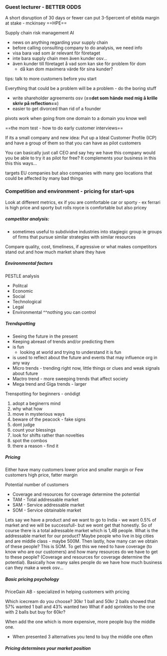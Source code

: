 
### Guest lecturer - BETTER ODDS

A short disruption of 30 days or fewer can put 3-5percent of ebitda margin at stake - mckinsey ==HPE==


Supply chain risk management AI
- news on anything regarding your supply chain
- before calling consulting company to do analysis, we need info
- visa bara vad som är relevant för företaget
- inte bara supply chain men även kunder osv...
- även kunder till företaget å vad som kan ske för problem för dom
	- då kan dom maximera värde för sina kunder?

tips:
talk to more customers before you start

Everything that could be a problem will be a problem - do the boring stuff
- write shareholder agreements osv (**==det som hände med mig å krille skriv på reflection==**)
- easier to get divorced than rid of a founder

pivots work when going from one domain to a domain you know well

==the mom test - how to do early customer interviews==

If its a small company and new idea: Put up a Ideal Customer Profile (ICP) and have a group of them so that you can have as pilot customers

You can basically just call CEO and say hey we have this company would you be able to try it as pilot for free? It complements your business in this this this ways...

targets EU companies but also companies with many geo locations that could be affected by many bad things



### Competition and environment - pricing for start-ups

Look at different metrics, ex if you are comfortable car or sporty - ex ferrari is high price and sporty but rolls royce is comfortable but also pricey


##### competitor analysis:
- sometimes useful to subdividve industries into stagiegic group ie groups of firms that pursue similar strategies with similar resources

Compare quality, cost, timeliness, if agressive or what makes competitors stand out and how much market share they have




##### Environmental factors

PESTLE analysis
- Politcal
- Economic
- Social
- Technological
- Legal
- Environmental
^^nothing you can control

##### Trendspotting
- Seeing the future in the present
- Keeping abreast of trends and/or predicting them
- is fun
	- looking at world and trying to understand it is fun
- is used to reflect about the future and events that may influence org in any way
- Micro trends - trending right now, little things or clues and weak signals about future
- Mactro trend - more sweeping trends that affect society
- Mega trend and Giga trends - larger

Trenspotting for beginners - onödigt
1. adopt a beginerrs mind
2. why what how
3. move in mysterious ways
4. beware of the peacock - fake signs
5. dont judge
6. count your blessings
7. look for shifts rather than novelties
8. spot the combos
9. there a reason - find it



##### Pricing
Either have many customers lower price and smaller margin
or
Few customers high price, fatter margin

Potential number of customers
- Coverage and resources for coverage determine the potential
- TAM - Total addressable market
- SAM - Service addressable market
- SOM - Service obtainable market

Lets say we have a product and we want to go to India - we want 0.5% of market and we will be successfull- but we wont get that honestly. So of course there is a total adressable market which is 1,4B people. What is the addressable market for our product? Maybe people who live in big cities and are middle class - maybe 500M. Then lastly, how many can we obtain of these people? This is SOM. To get this we need to have coverage (to know who are our customers) and how many resources do we have to get to these people? (Coverage and resources for coverage determine the potential). Basically how many sales people do we have how much business can they make a week osv...


##### Basic pricing psychology
PriceGain AB - specialized in helping customers with pricing

Which icecream do you choose? 
30kr 1 ball and 50kr 2 balls
showed that 57% wanted 1 ball and 43% wanted two
What if add sprinkles to the one with 2 balls but buy for 60kr?

When add the one which is more expensive, more people buy the middle one.

- When presented 3 alternatives you tend to buy the middle one often


##### Pricing determines your market position



#####

#####













